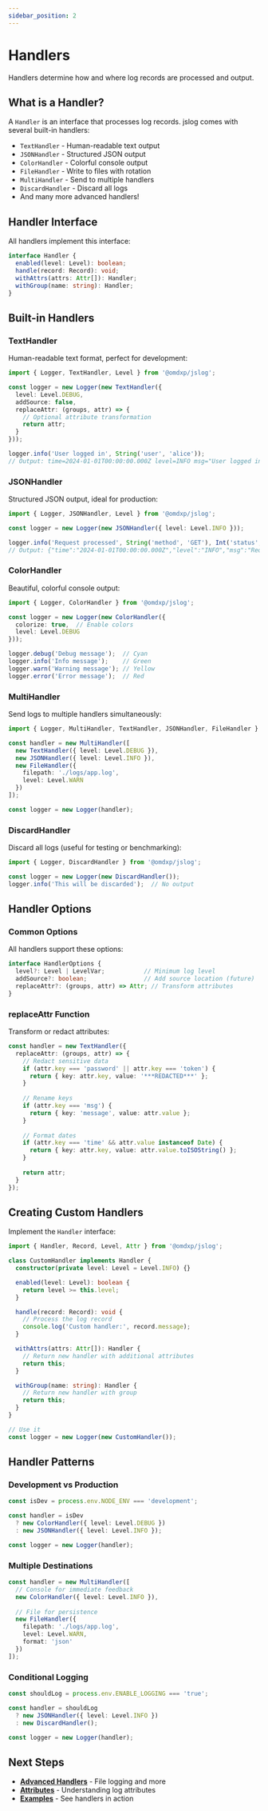 ```yaml
---
sidebar_position: 2
---
```


# Handlers

Handlers determine how and where log records are processed and output.

## What is a Handler?

A `Handler` is an interface that processes log records. jslog comes with several built-in handlers:

- `TextHandler` - Human-readable text output
- `JSONHandler` - Structured JSON output
- `ColorHandler` - Colorful console output
- `FileHandler` - Write to files with rotation
- `MultiHandler` - Send to multiple handlers
- `DiscardHandler` - Discard all logs
- And many more advanced handlers!

## Handler Interface

All handlers implement this interface:

```typescript
interface Handler {
  enabled(level: Level): boolean;
  handle(record: Record): void;
  withAttrs(attrs: Attr[]): Handler;
  withGroup(name: string): Handler;
}
```

## Built-in Handlers

### TextHandler

Human-readable text format, perfect for development:

```typescript
import { Logger, TextHandler, Level } from '@omdxp/jslog';

const logger = new Logger(new TextHandler({
  level: Level.DEBUG,
  addSource: false,
  replaceAttr: (groups, attr) => {
    // Optional attribute transformation
    return attr;
  }
}));

logger.info('User logged in', String('user', 'alice'));
// Output: time=2024-01-01T00:00:00.000Z level=INFO msg="User logged in" user="alice"
```

### JSONHandler

Structured JSON output, ideal for production:

```typescript
import { Logger, JSONHandler, Level } from '@omdxp/jslog';

const logger = new Logger(new JSONHandler({ level: Level.INFO }));

logger.info('Request processed', String('method', 'GET'), Int('status', 200));
// Output: {"time":"2024-01-01T00:00:00.000Z","level":"INFO","msg":"Request processed","method":"GET","status":200}
```

### ColorHandler

Beautiful, colorful console output:

```typescript
import { Logger, ColorHandler } from '@omdxp/jslog';

const logger = new Logger(new ColorHandler({
  colorize: true,  // Enable colors
  level: Level.DEBUG
}));

logger.debug('Debug message');  // Cyan
logger.info('Info message');    // Green
logger.warn('Warning message'); // Yellow
logger.error('Error message');  // Red
```

### MultiHandler

Send logs to multiple handlers simultaneously:

```typescript
import { Logger, MultiHandler, TextHandler, JSONHandler, FileHandler } from '@omdxp/jslog';

const handler = new MultiHandler([
  new TextHandler({ level: Level.DEBUG }),
  new JSONHandler({ level: Level.INFO }),
  new FileHandler({ 
    filepath: './logs/app.log',
    level: Level.WARN
  })
]);

const logger = new Logger(handler);
```

### DiscardHandler

Discard all logs (useful for testing or benchmarking):

```typescript
import { Logger, DiscardHandler } from '@omdxp/jslog';

const logger = new Logger(new DiscardHandler());
logger.info('This will be discarded');  // No output
```

## Handler Options

### Common Options

All handlers support these options:

```typescript
interface HandlerOptions {
  level?: Level | LevelVar;           // Minimum log level
  addSource?: boolean;                // Add source location (future)
  replaceAttr?: (groups, attr) => Attr; // Transform attributes
}
```

### replaceAttr Function

Transform or redact attributes:

```typescript
const handler = new TextHandler({
  replaceAttr: (groups, attr) => {
    // Redact sensitive data
    if (attr.key === 'password' || attr.key === 'token') {
      return { key: attr.key, value: '***REDACTED***' };
    }
    
    // Rename keys
    if (attr.key === 'msg') {
      return { key: 'message', value: attr.value };
    }
    
    // Format dates
    if (attr.key === 'time' && attr.value instanceof Date) {
      return { key: attr.key, value: attr.value.toISOString() };
    }
    
    return attr;
  }
});
```

## Creating Custom Handlers

Implement the `Handler` interface:

```typescript
import { Handler, Record, Level, Attr } from '@omdxp/jslog';

class CustomHandler implements Handler {
  constructor(private level: Level = Level.INFO) {}

  enabled(level: Level): boolean {
    return level >= this.level;
  }

  handle(record: Record): void {
    // Process the log record
    console.log('Custom handler:', record.message);
  }

  withAttrs(attrs: Attr[]): Handler {
    // Return new handler with additional attributes
    return this;
  }

  withGroup(name: string): Handler {
    // Return new handler with group
    return this;
  }
}

// Use it
const logger = new Logger(new CustomHandler());
```

## Handler Patterns

### Development vs Production

```typescript
const isDev = process.env.NODE_ENV === 'development';

const handler = isDev
  ? new ColorHandler({ level: Level.DEBUG })
  : new JSONHandler({ level: Level.INFO });

const logger = new Logger(handler);
```

### Multiple Destinations

```typescript
const handler = new MultiHandler([
  // Console for immediate feedback
  new ColorHandler({ level: Level.INFO }),
  
  // File for persistence
  new FileHandler({
    filepath: './logs/app.log',
    level: Level.WARN,
    format: 'json'
  })
]);
```

### Conditional Logging

```typescript
const shouldLog = process.env.ENABLE_LOGGING === 'true';

const handler = shouldLog
  ? new JSONHandler({ level: Level.INFO })
  : new DiscardHandler();

const logger = new Logger(handler);
```

## Next Steps

- **[Advanced Handlers](../advanced/file-handler)** - File logging and more
- **[Attributes](./attributes)** - Understanding log attributes
- **[Examples](../examples/basic-usage)** - See handlers in action
